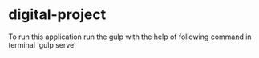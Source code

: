 # digital-project
To run this application run the gulp with the help of following command in terminal 'gulp serve'